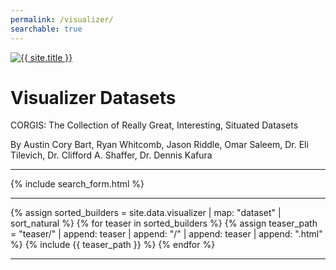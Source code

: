 ```yaml
---
permalink: /visualizer/
searchable: true
---
```


<script>
let searcher = lunr(function() {
    this.field('name', 10);
    this.field('tags', 100);
    this.field('body');
    this.field('description'); 
    this.ref('name');
});
</script>

<a href="{{ '/' | relative_url }}" class="site-logo" rel="home" title="{{ site.title }}">
    <img src="{{ site.logo | relative_url }}" class="site-logo-img animated fadeInDown" alt="{{ site.title }}">
</a>

# Visualizer Datasets

<p class='lead'>CORGIS: The Collection of Really Great, Interesting, Situated Datasets</p>

<span class='text-muted'>By Austin Cory Bart, Ryan Whitcomb, Jason Riddle, Omar Saleem, Dr. Eli Tilevich, Dr. Clifford A. Shaffer, Dr. Dennis Kafura</span>

<hr>

{% include search_form.html %}

<hr>

<div class="row">
{% assign sorted_builders = site.data.visualizer | map: "dataset" | sort_natural %}
{% for teaser in sorted_builders %}
{% assign teaser_path =  "teaser/" | append: teaser | append: "/" | append: teaser | append: ".html" %}
{% include {{ teaser_path }} %}
{% endfor %}
</div>

<hr>